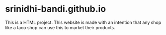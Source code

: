 # srinidhi-bandi.github.io
This is a HTML project. This website is made with an intention that any shop like a taco shop can use this to market their products.
